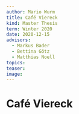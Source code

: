 ```yaml
---
author: Mario Wurm
title: Café Viereck
kind: Master Thesis
term: Winter 2020
date: 2020-12-15
advisors:
  - Markus Bader
  - Bettina Götz
  - Matthias Noell
topics:
teaser:
image:
---
```


# Café Viereck
